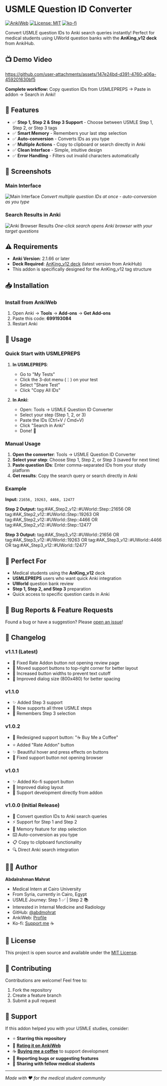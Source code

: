 # USMLE Question ID Converter

[![AnkiWeb](https://img.shields.io/badge/AnkiWeb-699193084-blue)](https://ankiweb.net/shared/info/699193084)
[![License: MIT](https://img.shields.io/badge/License-MIT-yellow.svg)](https://opensource.org/licenses/MIT)
[![ko-fi](https://ko-fi.com/img/githubbutton_sm.svg)](https://ko-fi.com/abdmohrat)

Convert USMLE question IDs to Anki search queries instantly! Perfect for medical students using UWorld question banks with the **AnKing_v12 deck** from AnkiHub.

## 📺 Demo Video

https://github.com/user-attachments/assets/147e24bd-d391-4760-a06a-459201630bf5

**Complete workflow:** Copy question IDs from USMLEPREPS → Paste in addon → Search in Anki!

## 🚀 Features

- ✅ **Step 1, Step 2 & Step 3 Support** - Choose between USMLE Step 1, Step 2, or Step 3 tags
- ✅ **Smart Memory** - Remembers your last step selection  
- ✅ **Auto-conversion** - Converts IDs as you type
- ✅ **Multiple Actions** - Copy to clipboard or search directly in Anki
- ✅ **Clean Interface** - Simple, intuitive design
- ✅ **Error Handling** - Filters out invalid characters automatically

## 📸 Screenshots

### Main Interface
![Main Interface](images/main-interface.png)
*Convert multiple question IDs at once - auto-conversion as you type*

### Search Results in Anki
![Anki Browser Results](images/anki-browser-results.png)
*One-click search opens Anki browser with your target questions*

## ⚠️ Requirements

- **Anki Version**: 2.1.66 or later
- **Deck Required**: [AnKing_v12 deck](https://www.ankihub.net/) (latest version from AnkiHub)
- This addon is specifically designed for the AnKing_v12 tag structure

## 📥 Installation

### Install from AnkiWeb
1. Open Anki → **Tools** → **Add-ons** → **Get Add-ons**
2. Paste this code: **699193084**
3. Restart Anki

## 🔧 Usage

### Quick Start with USMLEPREPS

1. **In USMLEPREPS**: 
   - Go to "My Tests"
   - Click the 3-dot menu (⋮) on your test
   - Select "Share Test"
   - Click "Copy All IDs"

2. **In Anki**:
   - Open: Tools → USMLE Question ID Converter
   - Select your step (Step 1, 2, or 3)
   - Paste the IDs (Ctrl+V / Cmd+V)
   - Click "Search in Anki"
   - Done! 🎉

### Manual Usage

1. **Open the converter**: Tools → USMLE Question ID Converter
2. **Select your step**: Choose Step 1, Step 2, or Step 3 (saved for next time)
3. **Paste question IDs**: Enter comma-separated IDs from your study platform
4. **Get results**: Copy the search query or search directly in Anki

### Example
**Input:** `21656, 19263, 4466, 12477`

**Step 2 Output:**
tag:#AK_Step2_v12::#UWorld::Step::21656 OR tag:#AK_Step2_v12::#UWorld::Step::19263 OR tag:#AK_Step2_v12::#UWorld::Step::4466 OR tag:#AK_Step2_v12::#UWorld::Step::12477

**Step 3 Output:**
tag:#AK_Step3_v12::#UWorld::21656 OR tag:#AK_Step3_v12::#UWorld::19263 OR tag:#AK_Step3_v12::#UWorld::4466 OR tag:#AK_Step3_v12::#UWorld::12477

## 🎯 Perfect For

- Medical students using the **AnKing_v12** deck
- **USMLEPREPS** users who want quick Anki integration
- **UWorld** question bank review
- **Step 1, Step 2, and Step 3** preparation
- Quick access to specific question cards in Anki

## 🐛 Bug Reports & Feature Requests

Found a bug or have a suggestion? Please [open an issue](https://github.com/abdmohrat/usmle-question-id-converter/issues)!

## 📝 Changelog

### v1.1.1 (Latest)
- 🐛 Fixed Rate Addon button not opening review page
- 🎨 Moved support buttons to top-right corner for better layout
- 📏 Increased button widths to prevent text cutoff
- 📐 Improved dialog size (800x480) for better spacing

### v1.1.0
- ✨ Added Step 3 support
- 🎯 Now supports all three USMLE steps
- 💾 Remembers Step 3 selection

### v1.0.2
- 🎨 Redesigned support button: "☕ Buy Me a Coffee"
- ⭐ Added "Rate Addon" button
- ✨ Beautiful hover and press effects on buttons
- 🐛 Fixed support button not opening browser

### v1.0.1
- ✨ Added Ko-fi support button
- 🎨 Improved dialog layout
- 💙 Support development directly from addon

### v1.0.0 (Initial Release)
- 🚀 Convert question IDs to Anki search queries
- ⚡ Support for Step 1 and Step 2
- 💾 Memory feature for step selection
- ⌨️ Auto-conversion as you type
- 📋 Copy to clipboard functionality
- 🔍 Direct Anki search integration

## 👨‍💻 Author

**Abdalrahman Mahrat**
- Medical Intern at Cairo University
- From Syria, currently in Cairo, Egypt
- USMLE Journey: Step 1 ✅ | Step 2 📚
- Interested in Internal Medicine and Radiology
- GitHub: [@abdmohrat](https://github.com/abdmohrat)
- AnkiWeb: [Profile](https://ankiweb.net/shared/by-author/699193084)
- Ko-fi: [Support me](https://ko-fi.com/abdmohrat) ☕

## 📄 License

This project is open source and available under the [MIT License](LICENSE).

## 🤝 Contributing

Contributions are welcome! Feel free to:
1. Fork the repository
2. Create a feature branch
3. Submit a pull request

## 💝 Support

If this addon helped you with your USMLE studies, consider:
- ⭐ **Starring this repository**
- 📝 **[Rating it on AnkiWeb](https://ankiweb.net/shared/review/699193084)**
- ☕ **[Buying me a coffee](https://ko-fi.com/abdmohrat)** to support development
- 🐛 **Reporting bugs or suggesting features**
- 📢 **Sharing with fellow medical students**

---

*Made with ❤️ for the medical student community*
